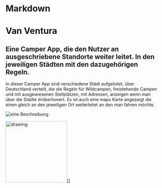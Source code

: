 # Markdown
# Van Ventura

## Eine Camper App, die den Nutzer an ausgeschriebene Standorte weiter leitet. In den jeweiligen Städten mit den dazugehörigen Regeln.

In dieser Camper App sind verschiedene Städt aufgelistet, über Deutschland verteilt, die die Regeln für Wildcampen, freistehende Campen und mit ausgewiesenen Stellplätzen, mit Adressen, anzeigen wenn man über die Städte drüberhovert.
Es ist auch eine maps Karte angezeigt die einen gleich an den jeweiligen Ort weiterleitet an den man fahren möchte. 

![eine Beschreibung](./Bild/Bild.jpg)

<img src="./Bild/Bild.jpg" alt="drawing" style="width:200px;"/>[]
